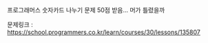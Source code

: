 프로그래머스 숫자카드 나누기 문제
50점 받음... 머가 틀렸을까

문제링크 : https://school.programmers.co.kr/learn/courses/30/lessons/135807

